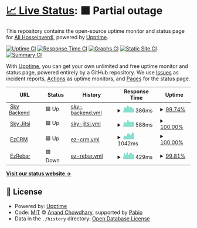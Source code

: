 # [📈 Live Status](https://ali-hv.github.io/uptime): <!--live status--> **🟧 Partial outage**

This repository contains the open-source uptime monitor and status page for [Ali Hosseinverdi](https://ali-hv.github.io/uptime), powered by [Upptime](https://github.com/upptime/upptime).

[![Uptime CI](https://github.com/ali-hv/uptime/workflows/Uptime%20CI/badge.svg)](https://github.com/ali-hv/uptime/actions?query=workflow%3A%22Uptime+CI%22)
[![Response Time CI](https://github.com/ali-hv/uptime/workflows/Response%20Time%20CI/badge.svg)](https://github.com/ali-hv/uptime/actions?query=workflow%3A%22Response+Time+CI%22)
[![Graphs CI](https://github.com/ali-hv/uptime/workflows/Graphs%20CI/badge.svg)](https://github.com/ali-hv/uptime/actions?query=workflow%3A%22Graphs+CI%22)
[![Static Site CI](https://github.com/ali-hv/uptime/workflows/Static%20Site%20CI/badge.svg)](https://github.com/ali-hv/uptime/actions?query=workflow%3A%22Static+Site+CI%22)
[![Summary CI](https://github.com/ali-hv/uptime/workflows/Summary%20CI/badge.svg)](https://github.com/ali-hv/uptime/actions?query=workflow%3A%22Summary+CI%22)

With [Upptime](https://upptime.js.org), you can get your own unlimited and free uptime monitor and status page, powered entirely by a GitHub repository. We use [Issues](https://github.com/ali-hv/uptime/issues) as incident reports, [Actions](https://github.com/ali-hv/uptime/actions) as uptime monitors, and [Pages](https://ali-hv.github.io/uptime) for the status page.

<!--start: status pages-->
<!-- This summary is generated by Upptime (https://github.com/upptime/upptime) -->
<!-- Do not edit this manually, your changes will be overwritten -->
<!-- prettier-ignore -->
| URL | Status | History | Response Time | Uptime |
| --- | ------ | ------- | ------------- | ------ |
| <img alt="" src="https://icons.duckduckgo.com/ip3/sky.ezhoosh.com.ico" height="13"> [Sky Backend](https://sky.ezhoosh.com/api/v1/docs/) | 🟩 Up | [sky-backend.yml](https://github.com/ali-hv/uptime/commits/HEAD/history/sky-backend.yml) | <details><summary><img alt="Response time graph" src="./graphs/sky-backend/response-time-week.png" height="20"> 386ms</summary><br><a href="https://ali-hv.github.io/uptime/history/sky-backend"><img alt="Response time 397" src="https://img.shields.io/endpoint?url=https%3A%2F%2Fraw.githubusercontent.com%2Fali-hv%2Fuptime%2FHEAD%2Fapi%2Fsky-backend%2Fresponse-time.json"></a><br><a href="https://ali-hv.github.io/uptime/history/sky-backend"><img alt="24-hour response time 293" src="https://img.shields.io/endpoint?url=https%3A%2F%2Fraw.githubusercontent.com%2Fali-hv%2Fuptime%2FHEAD%2Fapi%2Fsky-backend%2Fresponse-time-day.json"></a><br><a href="https://ali-hv.github.io/uptime/history/sky-backend"><img alt="7-day response time 386" src="https://img.shields.io/endpoint?url=https%3A%2F%2Fraw.githubusercontent.com%2Fali-hv%2Fuptime%2FHEAD%2Fapi%2Fsky-backend%2Fresponse-time-week.json"></a><br><a href="https://ali-hv.github.io/uptime/history/sky-backend"><img alt="30-day response time 397" src="https://img.shields.io/endpoint?url=https%3A%2F%2Fraw.githubusercontent.com%2Fali-hv%2Fuptime%2FHEAD%2Fapi%2Fsky-backend%2Fresponse-time-month.json"></a><br><a href="https://ali-hv.github.io/uptime/history/sky-backend"><img alt="1-year response time 397" src="https://img.shields.io/endpoint?url=https%3A%2F%2Fraw.githubusercontent.com%2Fali-hv%2Fuptime%2FHEAD%2Fapi%2Fsky-backend%2Fresponse-time-year.json"></a></details> | <details><summary><a href="https://ali-hv.github.io/uptime/history/sky-backend">99.74%</a></summary><a href="https://ali-hv.github.io/uptime/history/sky-backend"><img alt="All-time uptime 99.78%" src="https://img.shields.io/endpoint?url=https%3A%2F%2Fraw.githubusercontent.com%2Fali-hv%2Fuptime%2FHEAD%2Fapi%2Fsky-backend%2Fuptime.json"></a><br><a href="https://ali-hv.github.io/uptime/history/sky-backend"><img alt="24-hour uptime 98.20%" src="https://img.shields.io/endpoint?url=https%3A%2F%2Fraw.githubusercontent.com%2Fali-hv%2Fuptime%2FHEAD%2Fapi%2Fsky-backend%2Fuptime-day.json"></a><br><a href="https://ali-hv.github.io/uptime/history/sky-backend"><img alt="7-day uptime 99.74%" src="https://img.shields.io/endpoint?url=https%3A%2F%2Fraw.githubusercontent.com%2Fali-hv%2Fuptime%2FHEAD%2Fapi%2Fsky-backend%2Fuptime-week.json"></a><br><a href="https://ali-hv.github.io/uptime/history/sky-backend"><img alt="30-day uptime 99.78%" src="https://img.shields.io/endpoint?url=https%3A%2F%2Fraw.githubusercontent.com%2Fali-hv%2Fuptime%2FHEAD%2Fapi%2Fsky-backend%2Fuptime-month.json"></a><br><a href="https://ali-hv.github.io/uptime/history/sky-backend"><img alt="1-year uptime 99.78%" src="https://img.shields.io/endpoint?url=https%3A%2F%2Fraw.githubusercontent.com%2Fali-hv%2Fuptime%2FHEAD%2Fapi%2Fsky-backend%2Fuptime-year.json"></a></details>
| <img alt="" src="https://icons.duckduckgo.com/ip3/jitsi.ezhoosh.com.ico" height="13"> [Sky Jitsi](https://jitsi.ezhoosh.com) | 🟩 Up | [sky-jitsi.yml](https://github.com/ali-hv/uptime/commits/HEAD/history/sky-jitsi.yml) | <details><summary><img alt="Response time graph" src="./graphs/sky-jitsi/response-time-week.png" height="20"> 588ms</summary><br><a href="https://ali-hv.github.io/uptime/history/sky-jitsi"><img alt="Response time 587" src="https://img.shields.io/endpoint?url=https%3A%2F%2Fraw.githubusercontent.com%2Fali-hv%2Fuptime%2FHEAD%2Fapi%2Fsky-jitsi%2Fresponse-time.json"></a><br><a href="https://ali-hv.github.io/uptime/history/sky-jitsi"><img alt="24-hour response time 489" src="https://img.shields.io/endpoint?url=https%3A%2F%2Fraw.githubusercontent.com%2Fali-hv%2Fuptime%2FHEAD%2Fapi%2Fsky-jitsi%2Fresponse-time-day.json"></a><br><a href="https://ali-hv.github.io/uptime/history/sky-jitsi"><img alt="7-day response time 588" src="https://img.shields.io/endpoint?url=https%3A%2F%2Fraw.githubusercontent.com%2Fali-hv%2Fuptime%2FHEAD%2Fapi%2Fsky-jitsi%2Fresponse-time-week.json"></a><br><a href="https://ali-hv.github.io/uptime/history/sky-jitsi"><img alt="30-day response time 587" src="https://img.shields.io/endpoint?url=https%3A%2F%2Fraw.githubusercontent.com%2Fali-hv%2Fuptime%2FHEAD%2Fapi%2Fsky-jitsi%2Fresponse-time-month.json"></a><br><a href="https://ali-hv.github.io/uptime/history/sky-jitsi"><img alt="1-year response time 587" src="https://img.shields.io/endpoint?url=https%3A%2F%2Fraw.githubusercontent.com%2Fali-hv%2Fuptime%2FHEAD%2Fapi%2Fsky-jitsi%2Fresponse-time-year.json"></a></details> | <details><summary><a href="https://ali-hv.github.io/uptime/history/sky-jitsi">100.00%</a></summary><a href="https://ali-hv.github.io/uptime/history/sky-jitsi"><img alt="All-time uptime 100.00%" src="https://img.shields.io/endpoint?url=https%3A%2F%2Fraw.githubusercontent.com%2Fali-hv%2Fuptime%2FHEAD%2Fapi%2Fsky-jitsi%2Fuptime.json"></a><br><a href="https://ali-hv.github.io/uptime/history/sky-jitsi"><img alt="24-hour uptime 100.00%" src="https://img.shields.io/endpoint?url=https%3A%2F%2Fraw.githubusercontent.com%2Fali-hv%2Fuptime%2FHEAD%2Fapi%2Fsky-jitsi%2Fuptime-day.json"></a><br><a href="https://ali-hv.github.io/uptime/history/sky-jitsi"><img alt="7-day uptime 100.00%" src="https://img.shields.io/endpoint?url=https%3A%2F%2Fraw.githubusercontent.com%2Fali-hv%2Fuptime%2FHEAD%2Fapi%2Fsky-jitsi%2Fuptime-week.json"></a><br><a href="https://ali-hv.github.io/uptime/history/sky-jitsi"><img alt="30-day uptime 100.00%" src="https://img.shields.io/endpoint?url=https%3A%2F%2Fraw.githubusercontent.com%2Fali-hv%2Fuptime%2FHEAD%2Fapi%2Fsky-jitsi%2Fuptime-month.json"></a><br><a href="https://ali-hv.github.io/uptime/history/sky-jitsi"><img alt="1-year uptime 100.00%" src="https://img.shields.io/endpoint?url=https%3A%2F%2Fraw.githubusercontent.com%2Fali-hv%2Fuptime%2FHEAD%2Fapi%2Fsky-jitsi%2Fuptime-year.json"></a></details>
| <img alt="" src="https://icons.duckduckgo.com/ip3/api-users.ezhoosh.com.ico" height="13"> [EzCRM](https://api-users.ezhoosh.com/en/api/v1/docs/) | 🟩 Up | [ez-crm.yml](https://github.com/ali-hv/uptime/commits/HEAD/history/ez-crm.yml) | <details><summary><img alt="Response time graph" src="./graphs/ez-crm/response-time-week.png" height="20"> 1042ms</summary><br><a href="https://ali-hv.github.io/uptime/history/ez-crm"><img alt="Response time 960" src="https://img.shields.io/endpoint?url=https%3A%2F%2Fraw.githubusercontent.com%2Fali-hv%2Fuptime%2FHEAD%2Fapi%2Fez-crm%2Fresponse-time.json"></a><br><a href="https://ali-hv.github.io/uptime/history/ez-crm"><img alt="24-hour response time 1149" src="https://img.shields.io/endpoint?url=https%3A%2F%2Fraw.githubusercontent.com%2Fali-hv%2Fuptime%2FHEAD%2Fapi%2Fez-crm%2Fresponse-time-day.json"></a><br><a href="https://ali-hv.github.io/uptime/history/ez-crm"><img alt="7-day response time 1042" src="https://img.shields.io/endpoint?url=https%3A%2F%2Fraw.githubusercontent.com%2Fali-hv%2Fuptime%2FHEAD%2Fapi%2Fez-crm%2Fresponse-time-week.json"></a><br><a href="https://ali-hv.github.io/uptime/history/ez-crm"><img alt="30-day response time 960" src="https://img.shields.io/endpoint?url=https%3A%2F%2Fraw.githubusercontent.com%2Fali-hv%2Fuptime%2FHEAD%2Fapi%2Fez-crm%2Fresponse-time-month.json"></a><br><a href="https://ali-hv.github.io/uptime/history/ez-crm"><img alt="1-year response time 960" src="https://img.shields.io/endpoint?url=https%3A%2F%2Fraw.githubusercontent.com%2Fali-hv%2Fuptime%2FHEAD%2Fapi%2Fez-crm%2Fresponse-time-year.json"></a></details> | <details><summary><a href="https://ali-hv.github.io/uptime/history/ez-crm">100.00%</a></summary><a href="https://ali-hv.github.io/uptime/history/ez-crm"><img alt="All-time uptime 100.00%" src="https://img.shields.io/endpoint?url=https%3A%2F%2Fraw.githubusercontent.com%2Fali-hv%2Fuptime%2FHEAD%2Fapi%2Fez-crm%2Fuptime.json"></a><br><a href="https://ali-hv.github.io/uptime/history/ez-crm"><img alt="24-hour uptime 100.00%" src="https://img.shields.io/endpoint?url=https%3A%2F%2Fraw.githubusercontent.com%2Fali-hv%2Fuptime%2FHEAD%2Fapi%2Fez-crm%2Fuptime-day.json"></a><br><a href="https://ali-hv.github.io/uptime/history/ez-crm"><img alt="7-day uptime 100.00%" src="https://img.shields.io/endpoint?url=https%3A%2F%2Fraw.githubusercontent.com%2Fali-hv%2Fuptime%2FHEAD%2Fapi%2Fez-crm%2Fuptime-week.json"></a><br><a href="https://ali-hv.github.io/uptime/history/ez-crm"><img alt="30-day uptime 100.00%" src="https://img.shields.io/endpoint?url=https%3A%2F%2Fraw.githubusercontent.com%2Fali-hv%2Fuptime%2FHEAD%2Fapi%2Fez-crm%2Fuptime-month.json"></a><br><a href="https://ali-hv.github.io/uptime/history/ez-crm"><img alt="1-year uptime 100.00%" src="https://img.shields.io/endpoint?url=https%3A%2F%2Fraw.githubusercontent.com%2Fali-hv%2Fuptime%2FHEAD%2Fapi%2Fez-crm%2Fuptime-year.json"></a></details>
| <img alt="" src="https://icons.duckduckgo.com/ip3/rebar-backend.ezhoosh.com.ico" height="13"> [EzRebar](https://rebar-backend.ezhoosh.com/en/api/v1/docs/) | 🟥 Down | [ez-rebar.yml](https://github.com/ali-hv/uptime/commits/HEAD/history/ez-rebar.yml) | <details><summary><img alt="Response time graph" src="./graphs/ez-rebar/response-time-week.png" height="20"> 429ms</summary><br><a href="https://ali-hv.github.io/uptime/history/ez-rebar"><img alt="Response time 445" src="https://img.shields.io/endpoint?url=https%3A%2F%2Fraw.githubusercontent.com%2Fali-hv%2Fuptime%2FHEAD%2Fapi%2Fez-rebar%2Fresponse-time.json"></a><br><a href="https://ali-hv.github.io/uptime/history/ez-rebar"><img alt="24-hour response time 420" src="https://img.shields.io/endpoint?url=https%3A%2F%2Fraw.githubusercontent.com%2Fali-hv%2Fuptime%2FHEAD%2Fapi%2Fez-rebar%2Fresponse-time-day.json"></a><br><a href="https://ali-hv.github.io/uptime/history/ez-rebar"><img alt="7-day response time 429" src="https://img.shields.io/endpoint?url=https%3A%2F%2Fraw.githubusercontent.com%2Fali-hv%2Fuptime%2FHEAD%2Fapi%2Fez-rebar%2Fresponse-time-week.json"></a><br><a href="https://ali-hv.github.io/uptime/history/ez-rebar"><img alt="30-day response time 445" src="https://img.shields.io/endpoint?url=https%3A%2F%2Fraw.githubusercontent.com%2Fali-hv%2Fuptime%2FHEAD%2Fapi%2Fez-rebar%2Fresponse-time-month.json"></a><br><a href="https://ali-hv.github.io/uptime/history/ez-rebar"><img alt="1-year response time 445" src="https://img.shields.io/endpoint?url=https%3A%2F%2Fraw.githubusercontent.com%2Fali-hv%2Fuptime%2FHEAD%2Fapi%2Fez-rebar%2Fresponse-time-year.json"></a></details> | <details><summary><a href="https://ali-hv.github.io/uptime/history/ez-rebar">99.81%</a></summary><a href="https://ali-hv.github.io/uptime/history/ez-rebar"><img alt="All-time uptime 99.83%" src="https://img.shields.io/endpoint?url=https%3A%2F%2Fraw.githubusercontent.com%2Fali-hv%2Fuptime%2FHEAD%2Fapi%2Fez-rebar%2Fuptime.json"></a><br><a href="https://ali-hv.github.io/uptime/history/ez-rebar"><img alt="24-hour uptime 100.00%" src="https://img.shields.io/endpoint?url=https%3A%2F%2Fraw.githubusercontent.com%2Fali-hv%2Fuptime%2FHEAD%2Fapi%2Fez-rebar%2Fuptime-day.json"></a><br><a href="https://ali-hv.github.io/uptime/history/ez-rebar"><img alt="7-day uptime 99.81%" src="https://img.shields.io/endpoint?url=https%3A%2F%2Fraw.githubusercontent.com%2Fali-hv%2Fuptime%2FHEAD%2Fapi%2Fez-rebar%2Fuptime-week.json"></a><br><a href="https://ali-hv.github.io/uptime/history/ez-rebar"><img alt="30-day uptime 99.83%" src="https://img.shields.io/endpoint?url=https%3A%2F%2Fraw.githubusercontent.com%2Fali-hv%2Fuptime%2FHEAD%2Fapi%2Fez-rebar%2Fuptime-month.json"></a><br><a href="https://ali-hv.github.io/uptime/history/ez-rebar"><img alt="1-year uptime 99.83%" src="https://img.shields.io/endpoint?url=https%3A%2F%2Fraw.githubusercontent.com%2Fali-hv%2Fuptime%2FHEAD%2Fapi%2Fez-rebar%2Fuptime-year.json"></a></details>

<!--end: status pages-->

[**Visit our status website →**](https://ali-hv.github.io/uptime)

## 📄 License

- Powered by: [Upptime](https://github.com/upptime/upptime)
- Code: [MIT](./LICENSE) © [Anand Chowdhary](https://anandchowdhary.com), supported by [Pabio](https://pabio.com)
- Data in the `./history` directory: [Open Database License](https://opendatacommons.org/licenses/odbl/1-0/)
